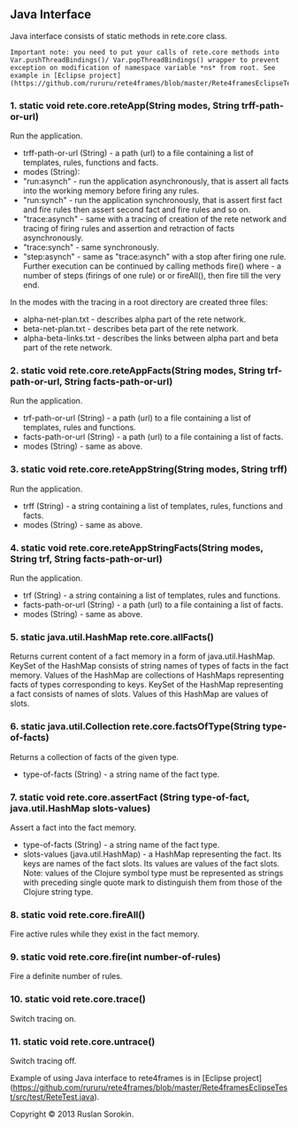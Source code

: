 ## Java Interface ##

Java interface consists of static methods in rete.core class.
```
Important note: you need to put your calls of rete.core methods into Var.pushThreadBindings()/ Var.popThreadBindings() wrapper to prevent exception on modification of namespace variable *ns* from root. See example in [Eclipse project] (https://github.com/rururu/rete4frames/blob/master/Rete4framesEclipseTest/src/test/ReteTest.java).
```

### 1. static void rete.core.reteApp(String modes, String trff-path-or-url) ###

Run the application.
- trff-path-or-url (String) - a path (url) to a file containing a list of templates, rules, functions and facts.
- modes (String):
- "run:asynch" - run the application asynchronously, that is assert all facts into the working memory before firing any rules.
- "run:synch"  - run the application synchronously, that is assert first fact and fire rules then assert second fact and fire rules and so on.
- "trace:asynch" - same with a tracing of creation of the rete network and tracing of firing rules and assertion and retraction of facts asynchronously.
- "trace:synch"  - same synchronously.
- "step:asynch"  - same as "trace:asynch" with a stop after firing one rule. Further execution can be continued by calling methods fire(<n>) where <n> - a number of steps (firings of one rule) or or fireAll(), then fire till the very end.

In the modes with the tracing in a root directory are created three files:

- alpha-net-plan.txt	 - describes alpha part of the rete network.
- beta-net-plan.txt	 - describes beta part of the rete network.
- alpha-beta-links.txt - describes the links between alpha part and beta part of the rete network.

### 2. static void rete.core.reteAppFacts(String modes, String trf-path-or-url, String facts-path-or-url) ###

Run the application.
- trf-path-or-url (String) - a path (url) to a file containing a list of templates, rules and functions.
- facts-path-or-url (String) - a path (url) to a file containing a list of facts.
- modes (String) - same as above.

### 3. static void rete.core.reteAppString(String modes, String trff) ###

Run the application.
- trff (String) - a string containing a list of templates, rules, functions and facts.
- modes (String) - same as above.

### 4. static void rete.core.reteAppStringFacts(String modes, String trf, String facts-path-or-url) ###

Run the application.
- trf (String) - a string containing a list of templates, rules and functions.
- facts-path-or-url (String) - a path (url) to a file containing a list of facts.
- modes (String) - same as above.

### 5. static java.util.HashMap rete.core.allFacts() ###

Returns current content of a fact memory in a form of java.util.HashMap. KeySet of the HashMap consists of string names of types of facts in the fact memory. Values of the HashMap are collections of HashMaps representing facts of types corresponding to keys. KeySet of the HashMap representing a fact consists of names of slots. Values of this HashMap are values of slots.

### 6. static java.util.Collection rete.core.factsOfType(String type-of-facts) ###

Returns a collection of facts of the given type.
- type-of-facts (String) - a string name of the fact type.

### 7. static void rete.core.assertFact (String type-of-fact, java.util.HashMap slots-values) ###

Assert a fact into the fact memory.
- type-of-facts (String) - a string name of the fact type.
- slots-values (java.util.HashMap) - a HashMap representing the fact. Its keys are names of the fact slots. Its values are values of the fact slots. Note: values of the Clojure symbol type must be represented as strings with preceding single quote mark to distinguish them from those of the Clojure string type.


### 8. static void rete.core.fireAll() ###

Fire active rules while they exist in the fact memory.

### 9. static void rete.core.fire(int number-of-rules) ###

Fire a definite number of rules.

### 10. static void rete.core.trace() ###

Switch tracing on.

### 11. static void rete.core.untrace() ###

Switch tracing off.

Example of using Java interface to rete4frames is in [Eclipse project] (https://github.com/rururu/rete4frames/blob/master/Rete4framesEclipseTest/src/test/ReteTest.java).

Copyright © 2013 Ruslan Sorokin.
